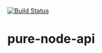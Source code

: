 [![Build Status](https://travis-ci.com/quajodk/pure-node-api.svg?branch=master)](https://travis-ci.com/quajodk/pure-node-api)
# pure-node-api
